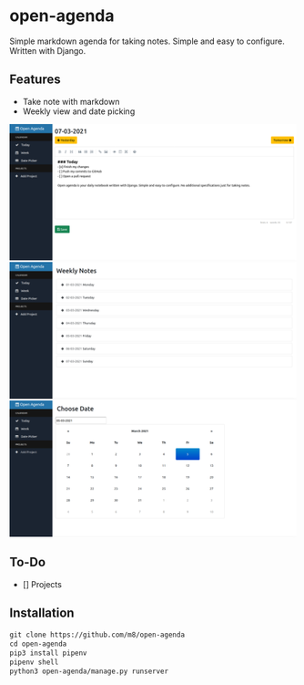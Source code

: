 # open-agenda
Simple markdown agenda for taking notes. Simple and easy to configure. Written with Django.

## Features
- Take note with markdown
- Weekly view and date picking

![Agenda 1](images/2021-03-05-14-46-55.png)
![Agenda 2](images/2021-03-05-14-47-10.png)
![Agenda 3](images/2021-03-05-14-47-32.png)


## To-Do
- [] Projects

## Installation
```shell
git clone https://github.com/m8/open-agenda
cd open-agenda
pip3 install pipenv
pipenv shell
python3 open-agenda/manage.py runserver
```